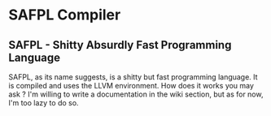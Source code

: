 # SAFPL Compiler

## SAFPL - Shitty Absurdly Fast Programming Language

SAFPL, as its name suggests, is a shitty but fast programming language. It is compiled and uses the LLVM environment. How does it works you may ask ?
I'm willing to write a documentation in the wiki section, but as for now, I'm too lazy to do so.
